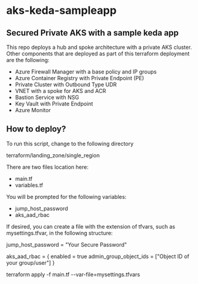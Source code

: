 # aks-keda-sampleapp

## Secured Private AKS with a sample keda app

This repo deploys a hub and spoke architecture with a private AKS cluster. Other components that are deployed as part of this terraform deployment are the following:

* Azure Firewall Manager with a base policy and IP groups
* Azure Container Registry with Private Endpoint (PE)
* Private Cluster with Outbound Type UDR
* VNET with a spoke for AKS and ACR
* Bastion Service with NSG
* Key Vault with Private Endpoint
* Azure Monitor

## How to deploy?

To run this script, change to the following directory

terraform/landing_zone/single_region

There are two files location here:

* main.tf
* variables.tf

You will be prompted for the following variables:

* jump_host_password 
* aks_aad_rbac 

If desired, you can create a file with the extension of tfvars, such as mysettings.tfvar, in the following structure:

jump_host_password = "Your Secure Password"

aks_aad_rbac = {
    enabled = true
    admin_group_object_ids = ["Object ID of your group/user"]
}

terraform apply -f main.tf --var-file=mysettings.tfvars
